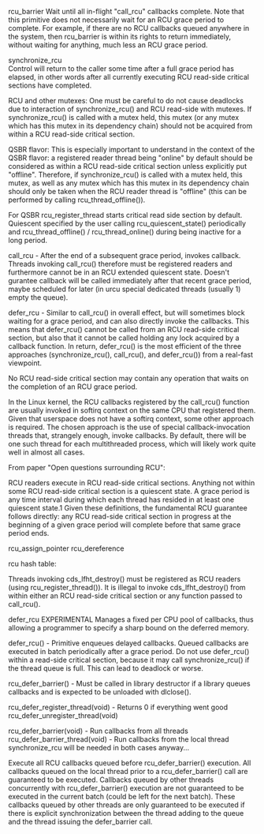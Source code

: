 rcu_barrier 
    Wait until all in-flight "call_rcu" callbacks complete.
    Note that this primitive does not necessarily wait for an RCU grace 
    period to complete. For example, if there are no RCU callbacks queued 
    anywhere in the system, then rcu_barrier is within its rights to 
    return immediately, without waiting for anything, 
    much less an RCU grace period.
 
synchronize_rcu    
    Control will return to the caller some time after a full grace period has elapsed, 
    in other words after all currently executing RCU read-side critical 
    sections have completed.
    
RCU and other mutexes:
    One must be careful to do not cause deadlocks due to interaction of synchronize_rcu() 
    and RCU read-side with mutexes. If synchronize_rcu() is called with a mutex held, 
    this mutex (or any mutex which has this mutex in its dependency chain) should not 
    be acquired from within a RCU read-side critical section.    
    
QSBR flavor:
    This is especially important to understand in the context of the QSBR flavor: 
    a registered reader thread being "online" by default should be considered as 
    within a RCU read-side critical section unless explicitly put "offline". 
    Therefore, if synchronize_rcu() is called with a mutex held, this mutex, 
    as well as any mutex which has this mutex in its dependency chain should only 
    be taken when the RCU reader thread is "offline" (this can be performed by 
    calling rcu_thread_offline()).

For QSBR rcu_register_thread starts critical read side section by default.
    Quiescent specified by the user calling rcu_quiescent_state() periodically and
    rcu_thread_offline() / rcu_thread_online() during being inactive for a long period.
    
call_rcu - After the end of a subsequent grace period, invokes callback.
    Threads invoking call_rcu() therefore must be registered readers and furthermore 
    cannot be in an RCU extended quiescent state. Doesn't gurantee callback will be called
    immediately after that recent grace period, maybe scheduled for later (in urcu special 
    dedicated threads (usually 1) empty the queue).
    
defer_rcu - Similar to call_rcu() in overall effect, but will sometimes block waiting 
    for a grace period, and can also directly invoke the callbacks. This means that 
    defer_rcu() cannot be called from an RCU read-side critical section, 
    but also that it cannot be called holding any lock acquired by a callback function. 
    In return, defer_rcu() is the most efficient of the three approaches 
    (synchronize_rcu(), call_rcu(), and defer_rcu()) from a real-fast viewpoint.
    
No RCU read-side critical section may contain any operation that waits on the completion 
of an RCU grace period.

In the Linux kernel, the RCU callbacks registered by the call_rcu() function are 
usually invoked in softirq context on the same CPU that registered them. 
Given that userspace does not have a softirq context, some other approach is required. 
The chosen approach is the use of special callback-invocation threads that, 
strangely enough, invoke callbacks. By default, there will be one such thread 
for each multithreaded process, which will likely work quite well in almost all cases.

From paper "Open questions surrounding RCU":

RCU readers execute in RCU read-side critical sections.
Anything not within some RCU read-side critical section is
a quiescent state. A grace period is any time interval during
which each thread has resided in at least one quiescent
state.1 Given these definitions, the fundamental RCU guarantee
follows directly: any RCU read-side critical section in
progress at the beginning of a given grace period will complete
before that same grace period ends.


rcu_assign_pointer
rcu_dereference


rcu hash table:

Threads invoking cds_lfht_destroy() must be registered as RCU readers (using rcu_register_thread()).
It is illegal to invoke cds_lfht_destroy() from within either an RCU read-side 
critical section or any function passed to call_rcu().




defer_rcu EXPERIMENTAL
    Manages a fixed per CPU pool of callbacks, thus allowing a 
    programmer to specify a sharp bound on the deferred memory.

defer_rcu() - Primitive enqueues delayed callbacks. Queued
    callbacks are executed in batch periodically after a grace period.
    Do not use defer_rcu() within a read-side critical section, because
    it may call synchronize_rcu() if the thread queue is full.
    This can lead to deadlock or worse.

rcu_defer_barrier() - Must be called in library destructor
    if a library queues callbacks and is expected to be unloaded with
    dlclose().


rcu_defer_register_thread(void) - Returns 0 if everything went good
rcu_defer_unregister_thread(void)

rcu_defer_barrier(void) - Run callbacks from all threads
rcu_defer_barrier_thread(void) - Run callbacks from the local thread
    synchronize_rcu will be needed in both cases anyway...

Execute all RCU callbacks queued before rcu_defer_barrier() execution.
All callbacks queued on the local thread prior to a rcu_defer_barrier() call
are guaranteed to be executed.
Callbacks queued by other threads concurrently with rcu_defer_barrier()
execution are not guaranteed to be executed in the current batch (could
be left for the next batch). These callbacks queued by other threads are only
guaranteed to be executed if there is explicit synchronization between
the thread adding to the queue and the thread issuing the defer_barrier call.
